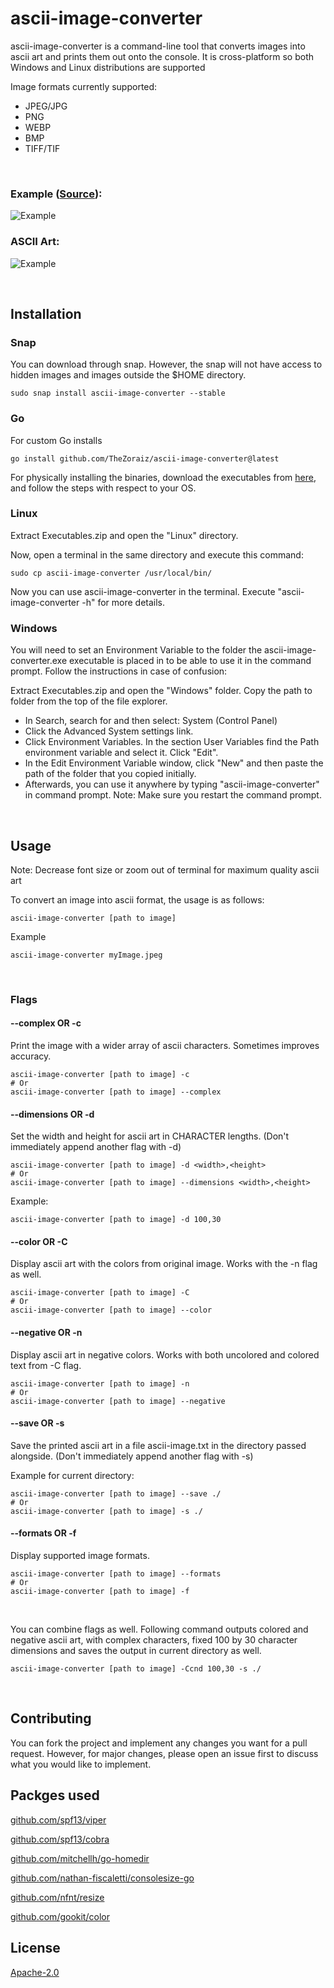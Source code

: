# ascii-image-converter

ascii-image-converter is a command-line tool that converts images into ascii art and prints them out onto the console. It is cross-platform so both Windows and Linux distributions are supported

Image formats currently supported:
* JPEG/JPG
* PNG
* WEBP
* BMP
* TIFF/TIF

<br>

### Example ([Source](https://medium.com/@sean.glancy/practical-applications-of-binary-trees-3097cf663062)):
![Example](https://raw.githubusercontent.com/TheZoraiz/ascii-image-converter/master/example_images/tree.png)

### ASCII Art:
![Example](https://raw.githubusercontent.com/TheZoraiz/ascii-image-converter/master/example_images/ascii_tree.png)

<br>


## Installation

### Snap

You can download through snap. However, the snap will not have access to hidden images and images outside the $HOME directory.

```
sudo snap install ascii-image-converter --stable
```

### Go
For custom Go installs
```
go install github.com/TheZoraiz/ascii-image-converter@latest
```

For physically installing the binaries, download the executables from [here](https://github.com/TheZoraiz/ascii-image-converter/releases/latest), and follow the steps with respect to your OS.

### Linux
Extract Executables.zip and open the "Linux" directory.

Now, open a terminal in the same directory and execute this command:

```
sudo cp ascii-image-converter /usr/local/bin/
```
Now you can use ascii-image-converter in the terminal. Execute "ascii-image-converter -h" for more details.

### Windows

You will need to set an Environment Variable to the folder the ascii-image-converter.exe executable is placed in to be able to use it in the command prompt. Follow the instructions in case of confusion:

Extract Executables.zip and open the "Windows" folder. Copy the path to folder from the top of the file explorer.
* In Search, search for and then select: System (Control Panel)
* Click the Advanced System settings link.
* Click Environment Variables. In the section User Variables find the Path environment variable and select it. Click "Edit".
* In the Edit Environment Variable window, click "New" and then paste the path of the folder that you copied initially.
* Afterwards, you can use it anywhere by typing "ascii-image-converter" in command prompt. Note: Make sure you restart the command prompt.

<br>

## Usage

Note: Decrease font size or zoom out of terminal for maximum quality ascii art

To convert an image into ascii format, the usage is as follows:
```
ascii-image-converter [path to image]
```
Example
```
ascii-image-converter myImage.jpeg
```
<br>

### Flags

#### --complex OR -c
Print the image with a wider array of ascii characters. Sometimes improves accuracy.
```
ascii-image-converter [path to image] -c
# Or
ascii-image-converter [path to image] --complex
```


#### --dimensions OR -d
Set the width and height for ascii art in CHARACTER lengths. (Don't immediately append another flag with -d)
```
ascii-image-converter [path to image] -d <width>,<height>
# Or
ascii-image-converter [path to image] --dimensions <width>,<height>
```
Example:
```
ascii-image-converter [path to image] -d 100,30
```

#### --color OR -C
Display ascii art with the colors from original image. Works with the -n flag as well.
```
ascii-image-converter [path to image] -C
# Or
ascii-image-converter [path to image] --color
```

#### --negative OR -n
Display ascii art in negative colors. Works with both uncolored and colored text from -C flag.
```
ascii-image-converter [path to image] -n
# Or
ascii-image-converter [path to image] --negative
```

#### --save OR -s
Save the printed ascii art in a file ascii-image.txt in the directory passed alongside. (Don't immediately append another flag with -s)

Example for current directory:
```
ascii-image-converter [path to image] --save ./
# Or
ascii-image-converter [path to image] -s ./
```

#### --formats OR -f
Display supported image formats.
```
ascii-image-converter [path to image] --formats
# Or
ascii-image-converter [path to image] -f
```

<br>

You can combine flags as well. Following command outputs colored and negative ascii art, with complex characters, fixed 100 by 30 character dimensions and saves the output in current directory as well.
```
ascii-image-converter [path to image] -Ccnd 100,30 -s ./
```

<br>

## Contributing

You can fork the project and implement any changes you want for a pull request. However, for major changes, please open an issue first to discuss what you would like to implement.

## Packges used

[github.com/spf13/viper](https://github.com/spf13/viper)

[github.com/spf13/cobra](https://github.com/spf13/cobra)

[github.com/mitchellh/go-homedir](https://github.com/mitchellh/go-homedir)

[github.com/nathan-fiscaletti/consolesize-go](https://github.com/nathan-fiscaletti/consolesize-go)

[github.com/nfnt/resize](https://github.com/nfnt/resize)

[github.com/gookit/color](https://github.com/gookit/color)


## License
[Apache-2.0](https://github.com/TheZoraiz/ascii-image-converter/blob/master/LICENSE)
